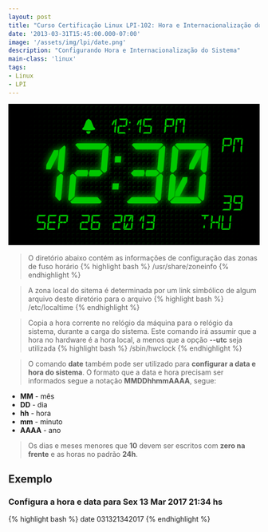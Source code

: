 ```yaml
---
layout: post
title: "Curso Certificação Linux LPI-102: Hora e Internacionalização do Sistema"
date: '2013-03-31T15:45:00.000-07:00'
image: '/assets/img/lpi/date.png'
description: "Configurando Hora e Internacionalização do Sistema"
main-class: 'linux'
tags:
- Linux
- LPI
---
```


![Hora e Internacionalização do Sistema](/assets/img/lpi/date.png "Hora e Internacionalização do Sistema")

> O diretório abaixo contém as informações de configuração das zonas de fuso horário
{% highlight bash %}
/usr/share/zoneinfo
{% endhighlight %}

> A zona local do sitema é determinada por um link simbólico de algum arquivo deste diretório para o arquivo
{% highlight bash %}
/etc/localtime
{% endhighlight %}

> Copia a hora corrente no relógio da máquina para o relógio da sistema, durante a carga do sistema. Este comando irá assumir que a hora no hardware é a hora local, a menos que a opção __--utc__ seja utilizada
{% highlight bash %}
/sbin/hwclock
{% endhighlight %}

> O comando __date__ também pode ser utilizado para __configurar a data e hora do sistema__. O formato que a data e hora precisam ser informados segue a notação __MMDDhhmmAAAA__, segue:
 
* __MM__ - mês
* __DD__ - dia
* __hh__ - hora
* __mm__ - minuto
* __AAAA__ - ano 

> Os dias e meses menores que __10__ devem ser escritos com __zero na frente__ e as horas no padrão __24h__.
 
## Exemplo

### Configura a hora e data para Sex 13 Mar 2017 21:34 hs 
 
{% highlight bash %}
date 031321342017
{% endhighlight %}

